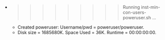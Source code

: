 * >>>>>>>>> Running inst-min-con-users-poweruser.sh ...
  * Created poweruser: Username/pwd = poweruser/poweruser.
  * Disk size = 1685680K. Space Used = 36K. Runtime = 00:00:00:00.
